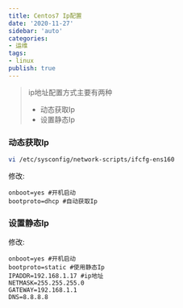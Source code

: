 ```yaml
---
title: Centos7 Ip配置
date: '2020-11-27'
sidebar: 'auto'
categories:
- 运维
tags:
- linux
publish: true
---
```

 
> ip地址配置方式主要有两种
> * 动态获取Ip
> * 设置静态Ip

### 动态获取Ip
```bash
vi /etc/sysconfig/network-scripts/ifcfg-ens160
```
修改:
```
onboot=yes #开机启动
bootproto=dhcp #自动获取Ip
```
### 设置静态Ip
修改:
```
onboot=yes #开机启动
bootproto=static #使用静态Ip
IPADDR=192.168.1.17 #ip地址
NETMASK=255.255.255.0
GATEWAY=192.168.1.1
DNS=8.8.8.8
```
